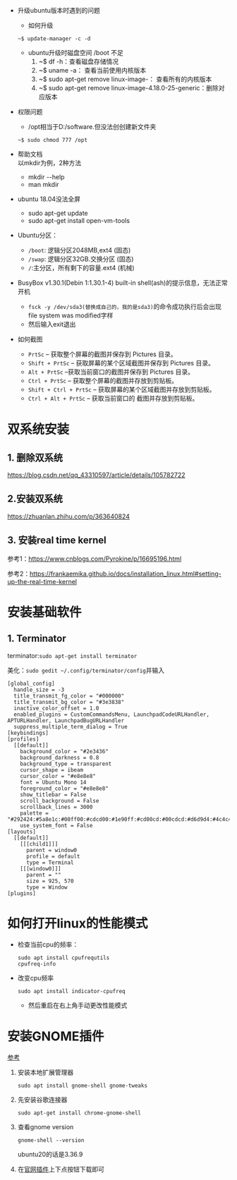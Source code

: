 - 升级ubuntu版本时遇到的问题
   - 如何升级
   ```
   ~$ update-manager -c -d 
   ```
   - ubuntu升级时磁盘空间 /boot 不足
      1. ~$ df -h：查看磁盘存储情况
      2. ~$ uname -a： 查看当前使用内核版本
      3. ~$ sudo apt-get remove linux-image-： 查看所有的内核版本
      4. ~$ sudo apt-get remove linux-image-4.18.0-25-generic：删除对应版本
- 权限问题
   - /opt相当于D:/software.但没法创创建新文件夹
   ```
   ~$ sudo chmod 777 /opt
   ```
- 帮助文档  
  以mkdir为例，2种方法
   - mkdir --help
   - man mkdir
  
- ubuntu 18.04没法全屏
   - sudo apt-get update
   - sudo apt-get install open-vm-tools
   
- Ubuntu分区：

   - `/boot`: 逻辑分区2048MB,ext4 (固态)
   - `/swap`: 逻辑分区32GB.交换分区 (固态)
   - `/`:主分区，所有剩下的容量.ext4 (机械)
   
- BusyBox v1.30.1(Debin 1:1.30.1-4) built-in shell(ash)的提示信息，无法正常开机

   - `fsck -y /dev/sda3(替换成自己的，我的是sda3)`的命令成功执行后会出现file system was modified字样
   - 然后输入exit退出
   
- 如何截图

   - `PrtSc` – 获取整个屏幕的截图并保存到 Pictures 目录。
   - `Shift + PrtSc` – 获取屏幕的某个区域截图并保存到 Pictures 目录。
   - `Alt + PrtSc` –获取当前窗口的截图并保存到 Pictures 目录。
   - `Ctrl + PrtSc` – 获取整个屏幕的截图并存放到剪贴板。
   - `Shift + Ctrl + PrtSc` – 获取屏幕的某个区域截图并存放到剪贴板。
   - `Ctrl + Alt + PrtSc` – 获取当前窗口的 截图并存放到剪贴板。


# 双系统安装

## 1. 删除双系统

https://blog.csdn.net/qq_43310597/article/details/105782722

## 2.安装双系统

https://zhuanlan.zhihu.com/p/363640824

## 3. 安装real time kernel

参考1：https://www.cnblogs.com/Pyrokine/p/16695196.html

参考2：https://frankaemika.github.io/docs/installation_linux.html#setting-up-the-real-time-kernel

# 安装基础软件

## 1. Terminator

terminator:`sudo apt-get install terminator`

美化：`sudo gedit ~/.config/terminator/config`并输入

```
[global_config]
  handle_size = -3
  title_transmit_fg_color = "#000000"
  title_transmit_bg_color = "#3e3838"
  inactive_color_offset = 1.0
  enabled_plugins = CustomCommandsMenu, LaunchpadCodeURLHandler, APTURLHandler, LaunchpadBugURLHandler
  suppress_multiple_term_dialog = True
[keybindings]
[profiles]
  [[default]]
    background_color = "#2e3436"
    background_darkness = 0.8
    background_type = transparent
    cursor_shape = ibeam
    cursor_color = "#e8e8e8"
    font = Ubuntu Mono 14
    foreground_color = "#e8e8e8"
    show_titlebar = False
    scroll_background = False
    scrollback_lines = 3000
    palette = "#292424:#5a8e1c:#00ff00:#cdcd00:#1e90ff:#cd00cd:#00cdcd:#d6d9d4:#4c4c4c:#868e09:#00ff00:#ffff00:#4682b4:#ff00ff:#00ffff:#ffffff"
    use_system_font = False
[layouts]
  [[default]]
    [[[child1]]]
      parent = window0
      profile = default
      type = Terminal
    [[[window0]]]
      parent = ""
      size = 925, 570
      type = Window
[plugins]
```

# 如何打开linux的性能模式

- 检查当前cpu的频率：

  ```
  sudo apt install cpufrequtils
  cpufreq-info
  ```

- 改变cpu频率

  ```
  sudo apt install indicator-cpufreq
  ```

  - 然后重启在右上角手动更改性能模式

# 安装GNOME插件

[参考](https://wiki.gnome.org/action/show/Projects/GnomeShellIntegration/Installation?action=show&redirect=Projects%2FGnomeShellIntegrationForChrome%2FInstallation)

1. 安装本地扩展管理器

    ```
    sudo apt install gnome-shell gnome-tweaks
    ```

2. 先安装谷歌连接器

    ```
    sudo apt-get install chrome-gnome-shell
    ```

3. 查看gnome version

   ```
   gnome-shell --version
   ```

   ubuntu20的话是3.36.9

4. 在[官网插件](https://extensions.gnome.org/extension/3733/tiling-assistant/)上下点按钮下载即可

    

